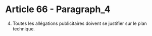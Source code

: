 # Article 66 - Paragraph_4

4. Toutes les allégations publicitaires doivent se justifier sur le plan technique.
